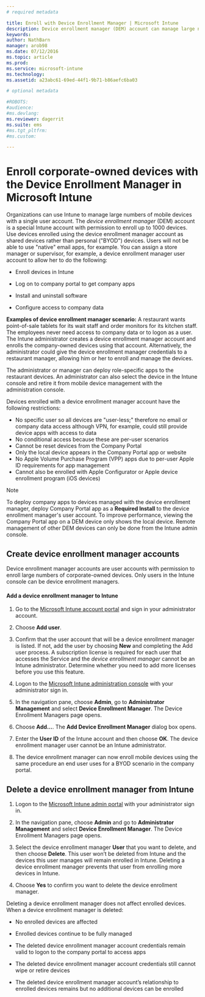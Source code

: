 ```yaml
---
# required metadata

title: Enroll with Device Enrollment Manager | Microsoft Intune
description: Device enrollment manager (DEM) account can manage large numbers of shared, corporate-owned mobile devices with a single user account.
keywords:
author: NathBarn
manager: arob98
ms.date: 07/12/2016
ms.topic: article
ms.prod:
ms.service: microsoft-intune
ms.technology:
ms.assetid: a23abc61-69ed-44f1-9b71-b86aefc6ba03

# optional metadata

#ROBOTS:
#audience:
#ms.devlang:
ms.reviewer: dagerrit
ms.suite: ems
#ms.tgt_pltfrm:
#ms.custom:

---
```



# Enroll corporate-owned devices with the Device Enrollment Manager in Microsoft Intune
Organizations can use Intune to manage large numbers of mobile devices with a single user account. The *device enrollment manager*  (DEM) account is a special Intune account with permission to enroll up to 1000 devices. Use devices enrolled using the device enrollment manager account as shared devices rather than personal ("BYOD") devices. Users will not be able to use "native" email apps, for example. You can assign a store manager or supervisor, for example, a device enrollment manager user account to allow her to do the following:

-   Enroll devices in Intune

-   Log on to company portal to get company apps

-   Install and uninstall software

-   Configure access to company data


**Examples of device enrollment manager scenario:**
A restaurant wants point-of-sale tablets for its wait staff and order monitors for its kitchen staff. The employees never need access to company data or to logon as a user. The Intune administrator creates a device enrollment manager account and enrolls the company-owned devices using that account. Alternatively, the administrator could give the device enrollment manager credentials to a restaurant manager, allowing him or her to enroll and manage the devices.

The administrator or manager can deploy role-specific apps to the restaurant devices. An administrator can also select the device in the Intune console and retire it from mobile device management with the administration console.

Devices enrolled with a device enrollment manager account have the following restrictions:
  - No specific user so all devices are "user-less;" therefore no email or company data access although VPN, for example, could still provide device apps with access to data
  - No conditional access because these are per-user scenarios
  - Cannot be reset devices from the Company Portal
  - Only the local device appears in the Company Portal app or website
  - No Apple Volume Purchase Program (VPP) apps due to per-user Apple ID requirements for app management
  - Cannot also be enrolled with Apple Configurator or Apple device enrollment program (iOS devices)

> [!NOTE]
> To deploy company apps to devices managed with the device enrollment manager, deploy Company Portal app as a **Required Install** to the device enrollment manager's user account.
> To improve performance, viewing the Company Portal app on a DEM device only shows the local device. Remote management of other DEM devices can only be done from the Intune admin console.

## Create device enrollment manager accounts
Device enrollment manager accounts are user accounts with permission to enroll large numbers of corporate-owned devices. Only users in the Intune console can be device enrollment managers.

#### Add a device enrollment manager to Intune

1.  Go to the [Microsoft Intune account portal](http://go.microsoft.com/fwlink/?LinkId=698854) and sign in your administrator account.

2.  Choose **Add user**.

3.  Confirm that the user account that will be a device enrollment manager is listed. If not, add the user by choosing **New** and completing the Add user process. A subscription license is required for each user that accesses the Service and the *device enrollment manager* cannot be an Intune administrator. Determine whether you need to add more licenses before you use this feature.

4.  Logon to the [Microsoft Intune administration console](http://manage.microsoft.com) with your administrator sign in.

5.  In the navigation pane, choose **Admin**, go to **Administrator Management** and select **Device Enrollment Manager**. The Device Enrollment Managers page opens.

6.  Choose **Add…**. The **Add Device Enrollment Manager** dialog box opens.

7.  Enter the **User ID** of the Intune account and then choose **OK**. The device enrollment manager user cannot be an Intune administrator.

8.  The device enrollment manager can now enroll mobile devices using the same procedure an end user uses for a BYOD scenario in the company portal.

## Delete a device enrollment manager from Intune

1.  Logon to the [Microsoft Intune admin portal](http://manage.microsoft.com) with your administrator sign in.

2.  In the navigation pane, choose **Admin** and go to **Administrator Management** and select **Device Enrollment Manager**. The Device Enrollment Managers page opens.

3.  Select the device enrollment manager **User** that you want to delete, and then choose **Delete**. This user won’t be deleted from Intune and the devices this user manages will remain enrolled in Intune. Deleting a device enrollment manager prevents that user from enrolling more devices in Intune.

4.  Choose **Yes** to confirm you want to delete the device enrollment manager.

Deleting a device enrollment manager does not affect enrolled devices. When a device enrollment manager is deleted:

-   No enrolled devices are affected

-   Enrolled devices continue to be fully managed

-   The deleted device enrollment manager account credentials remain valid to logon to the company portal to access apps

-   The deleted device enrollment manager account credentials still cannot wipe or retire devices

-   The deleted device enrollment manager account’s relationship to enrolled devices remains but no additional devices can be enrolled
